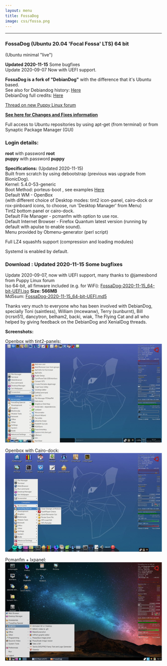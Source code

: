 ```yaml
---
layout: menu
title: FossaDog
image: css/fossa.png
---
```

---
     
### FossaDog (Ubuntu 20.04 'Focal Fossa' LTS) 64 bit        
(Ubuntu minimal "live")

**Updated 2020-11-15** Some bugfixes      
Update 2020-09-07 Now with UEFI support.           

**FossaDog is a fork of "DebianDog"** with the difference that it's Ubuntu based.   
See also for Debiandog history: [Here](https://debiandog.github.io/doglinux/zz07about.html)     
DebianDog full credits: [Here](https://github.com/DebianDog/Wheezy/blob/master/Credits.md)    

[Thread on new Puppy Linux forum](https://puppylinux.rockedge.org/viewtopic.php?f=58&t=478)    

**[See here for Changes and Fixes information](https://puppylinux.rockedge.org/viewtopic.php?p=2476#p2476)**     

Full access to Ubuntu repositories by using apt-get (from terminal) or from Synaptic Package Manager (GUI) 
    
### Login details:    
**root** with password **root**        
**puppy** with password **puppy**    

**Specifications:**   (Updated 2020-11-15)   
Built from scratch by using debootstrap  (previous was upgrade from BionicDog).    
Kernel: 5.4.0-53-generic    
Boot Method: porteus-boot , see examples [Here](https://github.com/DebianDog/FossaDog/raw/master/Examples-boot-codes.txt)   
Default WM - OpenBox    
(with different choice of Desktop modes: tint2 icon-panel, cairo-dock or rox-pinboard icons, to choose, run 'Desktop Manager' from Menu)    
Tint2 bottom panel or cairo-dock.       
Default File Manager - pcmanfm with option to use rox.    
Default Internet Browser - Firefox Quantum latest version (running by default with apulse to enable sound).    
Menu provided by Obmenu-generator (perl script)  

Full LZ4 squashfs support (compression and loading modules)    

Systemd is enabled by default.    

### Download : **Updated 2020-11-15** Some bugfixes    
Update 2020-09-07, now with UEFI support, many thanks to @jamesbond from Puppy Linux forum      
Iso 64-bit, all fimware included (e.g. for WiFi): [FossaDog-2020-11-15_64-bit-UEFI.iso](https://github.com/DebianDog/FossaDog/releases/download/0.1/FossaDog-2020-11-15_64-bit-UEFI.iso) **Size: 566MB**            
Md5sum: [FossaDog-2020-11-15_64-bit-UEFI.md5](https://github.com/DebianDog/FossaDog/releases/download/0.1/FossaDog-2020-11-15_64-bit-UEFI.md5)             

Thanks very much to everyone who has been involved with DebianDog, specially Toni (saintless), William (mcewanw), Terry (sunburnt), Bill (rcrsn51), dancytron, belham2, backi, wiak, The Flying Cat and all who helped by giving feedback on the DebianDog and XenialDog threads.   
    
**Screenshots:**  

Openbox with tint2-panels:  
![OpenBox](https://github.com/DebianDog/FossaDog/raw/gh-pages/fossadog-tint2.jpg)  

Openbox with Cairo-dock:  
![OpenBox](https://github.com/DebianDog/FossaDog/raw/gh-pages/fossadog-cairo-dock-roxpinb.jpg)  

Pcmanfm + lxpanel:  
![OpenBox](https://github.com/DebianDog/FossaDog/raw/gh-pages/fossadog-pcmanfm-lxpanel.png)  
